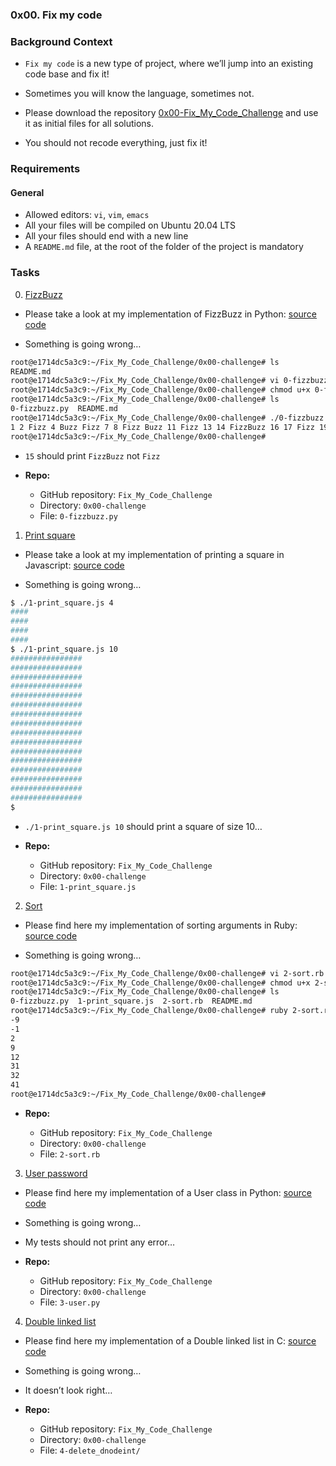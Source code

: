 ### 0x00. Fix my code

### Background Context
- `Fix my code` is a new type of project, where we’ll jump into an existing code base and fix it!

- Sometimes you will know the language, sometimes not.

- Please download the repository [0x00-Fix_My_Code_Challenge](https://github.com/alx-tools/0x00-Fix_My_Code_Challenge) and use it as initial files for all solutions.

- You should not recode everything, just fix it!

### Requirements
#### General

- Allowed editors: `vi`, `vim`, `emacs`
- All your files will be compiled on Ubuntu 20.04 LTS
- All your files should end with a new line
- A `README.md` file, at the root of the folder of the project is mandatory

### Tasks

0. [FizzBuzz](./0-fizzbuzz.py)

- Please take a look at my implementation of FizzBuzz in Python: [source code](https://github.com/alx-tools/0x00-Fix_My_Code_Challenge/blob/master/0-fizzbuzz.py)

- Something is going wrong…
```sh
root@e1714dc5a3c9:~/Fix_My_Code_Challenge/0x00-challenge# ls
README.md
root@e1714dc5a3c9:~/Fix_My_Code_Challenge/0x00-challenge# vi 0-fizzbuzz.py
root@e1714dc5a3c9:~/Fix_My_Code_Challenge/0x00-challenge# chmod u+x 0-fizzbuzz.py
root@e1714dc5a3c9:~/Fix_My_Code_Challenge/0x00-challenge# ls
0-fizzbuzz.py  README.md
root@e1714dc5a3c9:~/Fix_My_Code_Challenge/0x00-challenge# ./0-fizzbuzz.py 50
1 2 Fizz 4 Buzz Fizz 7 8 Fizz Buzz 11 Fizz 13 14 FizzBuzz 16 17 Fizz 19 Buzz Fizz 22 23 Fizz Buzz 26 Fizz 28 29 FizzBuzz 31 32 Fizz 34 Buzz Fizz 37 38 Fizz Buzz 41 Fizz 43 44 FizzBuzz 46 47 Fizz 49 Buzz
root@e1714dc5a3c9:~/Fix_My_Code_Challenge/0x00-challenge#
```

- `15` should print `FizzBuzz` not `Fizz`

* **Repo:**

	- GitHub repository: `Fix_My_Code_Challenge`
	- Directory: `0x00-challenge`
	- File: `0-fizzbuzz.py`

1. [Print square](./1-print_square.js)

- Please take a look at my implementation of printing a square in Javascript: [source code](https://github.com/alx-tools/0x00-Fix_My_Code_Challenge/blob/master/1-print_square.js)

- Something is going wrong…
```sh
$ ./1-print_square.js 4
####
####
####
####
$ ./1-print_square.js 10
################
################
################
################
################
################
################
################
################
################
################
################
################
################
################
################
$
```

- `./1-print_square.js 10` should print a square of size 10…

* **Repo:**

	- GitHub repository: `Fix_My_Code_Challenge`
	- Directory: `0x00-challenge`
	- File: `1-print_square.js`

2. [Sort](./2-sort.rb)

- Please find here my implementation of sorting arguments in Ruby: [source code](https://github.com/alx-tools/0x00-Fix_My_Code_Challenge/blob/master/2-sort.rb)

- Something is going wrong…
```sh
root@e1714dc5a3c9:~/Fix_My_Code_Challenge/0x00-challenge# vi 2-sort.rb
root@e1714dc5a3c9:~/Fix_My_Code_Challenge/0x00-challenge# chmod u+x 2-sort.rb
root@e1714dc5a3c9:~/Fix_My_Code_Challenge/0x00-challenge# ls
0-fizzbuzz.py  1-print_square.js  2-sort.rb  README.md
root@e1714dc5a3c9:~/Fix_My_Code_Challenge/0x00-challenge# ruby 2-sort.rb 12 41 2 C 9 -9 31 fun -1 32
-9
-1
2
9
12
31
32
41
root@e1714dc5a3c9:~/Fix_My_Code_Challenge/0x00-challenge#
```

* **Repo:**

	- GitHub repository: `Fix_My_Code_Challenge`
	- Directory: `0x00-challenge`
	- File: `2-sort.rb`

3. [User password](./3-user.py )

- Please find here my implementation of a User class in Python: [source code](https://github.com/alx-tools/0x00-Fix_My_Code_Challenge/blob/master/3-user.py)

- Something is going wrong…

- My tests should not print any error…

* **Repo:**

	- GitHub repository: `Fix_My_Code_Challenge`
	- Directory: `0x00-challenge`
	- File: `3-user.py`

4. [Double linked list](./4-delete_dnodeint/)

- Please find here my implementation of a Double linked list in C: [source code](https://github.com/alx-tools/0x00-Fix_My_Code_Challenge/tree/master/4-delete_dnodeint)

- Something is going wrong…

- It doesn’t look right…

* **Repo:**

	- GitHub repository: `Fix_My_Code_Challenge`
	- Directory: `0x00-challenge`
	- File: `4-delete_dnodeint/`
